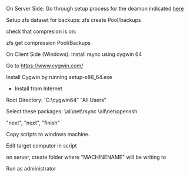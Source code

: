 On Server Side:
Go through setup process for the deamon indicated [here](https://help.ubuntu.com/community/rsync#Configuration_of_the_rsync_Daemon)

Setup zfs dataset for backups:
zfs create Pool/backups

check that compresion is on:

zfs get compression Pool/Backups

On Client Side (Windows):
Install rsync using cygwin 64

Go to https://www.cygwin.com/

Install Cygwin by running setup-x86_64.exe
- Install from Internet

Root Directory: 'C:\cygwin64"
"All Users"

Select these packages:
\all\net\rsync 
\all\net\openssh 

"next", "next", "finish"

Copy scripts to windows machine.

Edit target computer in script

on server, create folder where "MACHINENAME" will be writing to

Run as administrator
